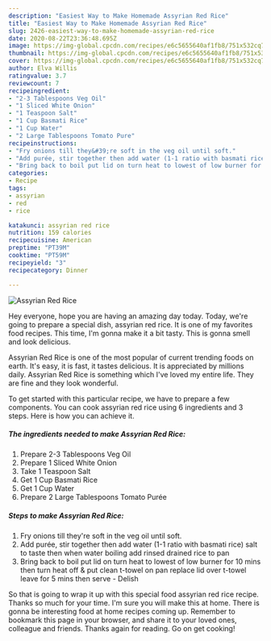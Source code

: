```yaml
---
description: "Easiest Way to Make Homemade Assyrian Red Rice"
title: "Easiest Way to Make Homemade Assyrian Red Rice"
slug: 2426-easiest-way-to-make-homemade-assyrian-red-rice
date: 2020-08-22T23:36:48.695Z
image: https://img-global.cpcdn.com/recipes/e6c5655640af1fb8/751x532cq70/assyrian-red-rice-recipe-main-photo.jpg
thumbnail: https://img-global.cpcdn.com/recipes/e6c5655640af1fb8/751x532cq70/assyrian-red-rice-recipe-main-photo.jpg
cover: https://img-global.cpcdn.com/recipes/e6c5655640af1fb8/751x532cq70/assyrian-red-rice-recipe-main-photo.jpg
author: Elva Willis
ratingvalue: 3.7
reviewcount: 7
recipeingredient:
- "2-3 Tablespoons Veg Oil"
- "1 Sliced White Onion"
- "1 Teaspoon Salt"
- "1 Cup Basmati Rice"
- "1 Cup Water"
- "2 Large Tablespoons Tomato Pure"
recipeinstructions:
- "Fry onions till they&#39;re soft in the veg oil until soft."
- "Add purée, stir together then add water (1-1 ratio with basmati rice) salt to taste then when water boiling add rinsed drained rice to pan"
- "Bring back to boil put lid on turn heat to lowest of low burner for 10 mins then turn heat off &amp; put clean t-towel on pan replace lid over t-towel leave for 5 mins then serve  Delish"
categories:
- Recipe
tags:
- assyrian
- red
- rice

katakunci: assyrian red rice 
nutrition: 159 calories
recipecuisine: American
preptime: "PT39M"
cooktime: "PT59M"
recipeyield: "3"
recipecategory: Dinner

---
```



![Assyrian Red Rice](https://img-global.cpcdn.com/recipes/e6c5655640af1fb8/751x532cq70/assyrian-red-rice-recipe-main-photo.jpg)

Hey everyone, hope you are having an amazing day today. Today, we're going to prepare a special dish, assyrian red rice. It is one of my favorites food recipes. This time, I'm gonna make it a bit tasty. This is gonna smell and look delicious.



Assyrian Red Rice is one of the most popular of current trending foods on earth. It's easy, it is fast, it tastes delicious. It is appreciated by millions daily. Assyrian Red Rice is something which I've loved my entire life. They are fine and they look wonderful.


To get started with this particular recipe, we have to prepare a few components. You can cook assyrian red rice using 6 ingredients and 3 steps. Here is how you can achieve it.

<!--inarticleads1-->

##### The ingredients needed to make Assyrian Red Rice:

1. Prepare 2-3 Tablespoons Veg Oil
1. Prepare 1 Sliced White Onion
1. Take 1 Teaspoon Salt
1. Get 1 Cup Basmati Rice
1. Get 1 Cup Water
1. Prepare 2 Large Tablespoons Tomato Purée




<!--inarticleads2-->

##### Steps to make Assyrian Red Rice:

1. Fry onions till they&#39;re soft in the veg oil until soft.
1. Add purée, stir together then add water (1-1 ratio with basmati rice) salt to taste then when water boiling add rinsed drained rice to pan
1. Bring back to boil put lid on turn heat to lowest of low burner for 10 mins then turn heat off &amp; put clean t-towel on pan replace lid over t-towel leave for 5 mins then serve  - Delish




So that is going to wrap it up with this special food assyrian red rice recipe. Thanks so much for your time. I'm sure you will make this at home. There is gonna be interesting food at home recipes coming up. Remember to bookmark this page in your browser, and share it to your loved ones, colleague and friends. Thanks again for reading. Go on get cooking!
